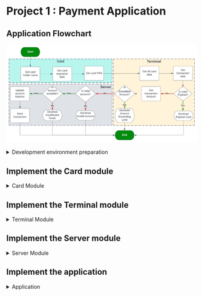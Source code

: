# Project 1 : Payment Application

## Application Flowchart
![](Screenshots/payment-flowchart.jpg)

<details>
  <summary>Development environment preparation</summary>

  ### Create modules folders
  ![](Screenshots/1-folder_structure.png)
  ### Create .c and .h file for each module
  ![](Screenshots/2-files_in_each_folder.png)
  ### Add header file gaurd
  ![](Screenshots/3-APP_Header_file_guard.png)
  ![](Screenshots/4-SERVER_Header_file_guard.png)
  ![](Screenshots/5-TERMINAL_Header_file_guard.png)
  ![](Screenshots/6-CARD_Header_file_guard.png)
</details>

## Implement the Card module
<details>
  <summary>Card Module</summary>

  ### Fill in card.h file with functions' prototypes and typedefs
  ![](Screenshots/7-CARD_Header_complete.png)
  ### Implement getCardHolderName function
  https://user-images.githubusercontent.com/40808151/185782062-e10481df-2bdd-4c71-ba73-f7a5b5ab428e.mp4
  ### Implement getCardExpiryDate function
  https://user-images.githubusercontent.com/40808151/185782973-d7aadb25-3a04-408f-9b73-4b428a0a329c.mp4
  ### Implement getCardPAN function
  https://user-images.githubusercontent.com/40808151/185929444-4be836ba-7102-41c5-b044-702885c65df6.mp4
</details>

## Implement the Terminal module
<details>
  <summary>Terminal Module</summary>
  
  ### Fill in terminal.h file with functions' prototypes and typedefs
  ![](Screenshots/8-TERMINAL_Header_complete.png)
  ### Implement getTransactionDate function
  https://user-images.githubusercontent.com/40808151/185932506-90804e4f-751b-46b5-8da9-002c34bc7a37.mp4
  ### Implement isCardExpried function
  https://user-images.githubusercontent.com/40808151/185942241-2f5ff175-72fa-4da5-b6d9-32215dbe7278.mp4
  ### Implement gatTransactionAmount function
  https://user-images.githubusercontent.com/40808151/185945385-32f9f740-ca64-49d7-a06e-2afa69b60ec4.mp4
  ### Implement isBelowMaxAmount function
  https://user-images.githubusercontent.com/40808151/185947227-8c63ffd8-8aeb-4459-8231-e14ba9d506a2.mp4
  ### Implement setMaxAmount function
  https://user-images.githubusercontent.com/40808151/185949845-2c364496-14e0-495c-ab0a-e9c459ea67a3.mp4
</details>

## Implement the Server module
<details>
  <summary>Server Module</summary>
  
  ### Fill in server.h file with functions' prototypes and typedefs
  ![](Screenshots/9-SERVER_Header_complete.png)
  ### Implement server-side accounts' database
  #### A screenshot from the csv file created:
  ![](Screenshots/10-accountsDB.png)
  ### Implement server-side transactions' database
  #### A screenshot from the csv file created with no transactions:
  ![](Screenshots/11-transactionsDB.png)
  #### A screenshot from the csv file created with some transactions:
  ![](Screenshots/11a-transactionsDB.png)
  ### Implement recieveTransactionData function
  https://user-images.githubusercontent.com/40808151/186133362-61421325-cf1c-4933-9c7d-3836d66e14e3.mp4
  ### Implement isValidAccount function
  https://user-images.githubusercontent.com/40808151/186134659-7f9b0aa8-91ae-4dc4-9840-166ce9a73f8a.mp4
  ### Implement isAmountAvailable function
  https://user-images.githubusercontent.com/40808151/186135803-612d0cf6-66d5-4dbe-a847-bb71d8ac74b3.mp4
  ### Implement saveTransaction function
  https://user-images.githubusercontent.com/40808151/186137600-97f70805-3c13-4474-950b-2b5288aa8ce3.mp4
  ### Implement getTransaction function
  https://user-images.githubusercontent.com/40808151/186138988-582f8555-a1e4-4cfe-acf8-9fb70c0b1e9b.mp4
  ## Utility functions:
  ### Implement loadData function
  https://user-images.githubusercontent.com/40808151/186140964-49be9abe-7015-449e-a719-29a499a8126a.mp4
  ### Implement getTransactionSequenceNumber function
  https://user-images.githubusercontent.com/40808151/186142128-c84017b6-dae2-46e9-a79d-1536aa6f87b2.mp4
  ### Implement saveAccountData function
  https://user-images.githubusercontent.com/40808151/186143033-d8476546-6ec7-47f8-8d4f-b693ca218bae.mp4
</details>

## Implement the application
<details>
  <summary>Application</summary>
  
  ### Fill in application.h file with functions' prototypes
  ![](Screenshot/12-APP_Header.png)
</details>








